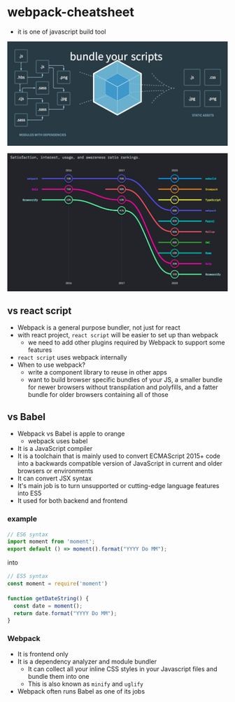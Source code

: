 # webpack-cheatsheet
* it is one of javascript build tool

![how](imgs/how.png)

![state](imgs/state.png)

## vs react script
* Webpack is a general purpose bundler, not just for react
* with react project, `react script` will be easier to set up than webpack
  * we need to add other plugins required by Webpack to support some features
* `react script` uses webpack internally
* When to use webpack?
  * write a component library to reuse in other apps
  * want to build browser specific bundles of your JS, a smaller bundle for newer browsers without transpilation and polyfills, and a fatter bundle for older browsers containing all of those

## vs Babel
* Webpack vs Babel is apple to orange
  * webpack uses babel
* It is a JavaScript compiler
* It is a toolchain that is mainly used to convert ECMAScript 2015+ code into a backwards compatible version of JavaScript in current and older browsers or environments
* It can convert JSX syntax
* It's main job is to turn unsupported or cutting-edge language features into ES5
* It used for both backend and frontend

### example
```javascript
// ES6 syntax
import moment from 'moment';
export default () => moment().format("YYYY Do MM");
```

into 

```javascript
// ES5 syntax
const moment = require('moment')

function getDateString() {
  const date = moment();
  return date.format("YYYY Do MM");
}
```

### Webpack
* It is frontend only
* It is a dependency analyzer and module bundler
  * It can collect all your inline CSS styles in your Javascript files and bundle them into one
  * This is also known as `minify` and `uglify`
* Webpack often runs Babel as one of its jobs



